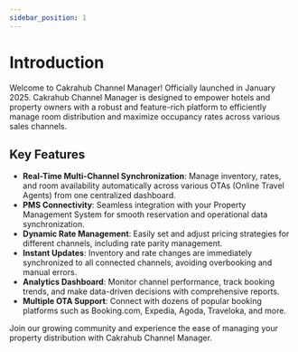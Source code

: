 ```yaml
---
sidebar_position: 1
---
```


# Introduction

Welcome to Cakrahub Channel Manager! Officially launched in January 2025. Cakrahub Channel Manager is designed to empower hotels and property owners with a robust and feature-rich platform to efficiently manage room distribution and maximize occupancy rates across various sales channels.

## Key Features

- **Real-Time Multi-Channel Synchronization**: Manage inventory, rates, and room availability automatically across various OTAs (Online Travel Agents) from one centralized dashboard.
- **PMS Connectivity**: Seamless integration with your Property Management System for smooth reservation and operational data synchronization.
- **Dynamic Rate Management**: Easily set and adjust pricing strategies for different channels, including rate parity management.
- **Instant Updates**: Inventory and rate changes are immediately synchronized to all connected channels, avoiding overbooking and manual errors.
- **Analytics Dashboard**: Monitor channel performance, track booking trends, and make data-driven decisions with comprehensive reports.
- **Multiple OTA Support**: Connect with dozens of popular booking platforms such as Booking.com, Expedia, Agoda, Traveloka, and more.

Join our growing community and experience the ease of managing your property distribution with Cakrahub Channel Manager.
